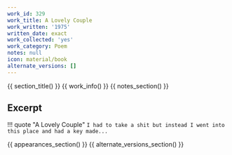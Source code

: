 ```yaml
---
work_id: 329
work_title: A Lovely Couple
work_written: '1975'
written_date: exact
work_collected: 'yes'
work_category: Poem
notes: null
icon: material/book
alternate_versions: []
---
```


{{ section_title() }}
{{ work_info() }}
{{ notes_section() }}
## Excerpt
!!! quote "A Lovely Couple"
    ```
    I had to take a shit
    but instead I went
    into this place and
    had a key made...
    ```

{{ appearances_section() }}
{{ alternate_versions_section() }}
